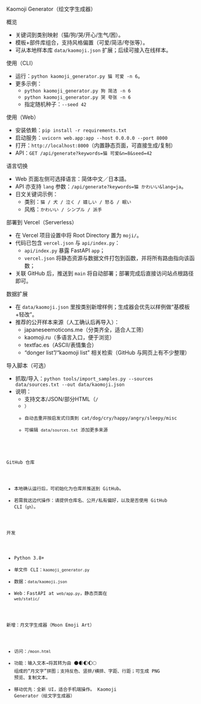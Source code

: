 Kaomoji Generator（绘文字生成器）

概览
- 关键词到类别映射（猫/狗/哭/开心/生气/困）。
- 模板+部件库组合，支持风格偏置（可爱/简洁/夸张等）。
- 可从本地样本库 `data/kaomoji.json` 扩展；后续可接入在线样本。

使用（CLI）
- 运行：`python kaomoji_generator.py 猫 可爱 -n 6`。
- 更多示例：
  - `python kaomoji_generator.py 狗 简洁 -n 6`
  - `python kaomoji_generator.py 哭 夸张 -n 6`
  - 指定随机种子：`--seed 42`

使用（Web）
- 安装依赖：`pip install -r requirements.txt`
- 启动服务：`uvicorn web.app:app --host 0.0.0.0 --port 8000`
- 打开：`http://localhost:8000`（内置静态页面，可直接生成/复制）
- API：`GET /api/generate?keywords=猫 可爱&n=8&seed=42`

语言切换
- Web 页面左侧可选择语言：简体中文／日本語。
- API 亦支持 `lang` 参数：`/api/generate?keywords=猫 かわいい&lang=ja`。
- 日文关键词示例：
  - 类别：`猫 / 犬 / 泣く / 嬉しい / 怒る / 眠い`
  - 风格：`かわいい / シンプル / 派手`

部署到 Vercel（Serverless）
- 在 Vercel 项目设置中将 Root Directory 置为 `moji/`。
- 代码已包含 `vercel.json` 与 `api/index.py`：
  - `api/index.py` 暴露 FastAPI `app`；
  - `vercel.json` 将静态资源与数据文件打包到函数，并将所有路由指向该函数；
- 关联 GitHub 后，推送到 `main` 将自动部署；部署完成后直接访问站点根路径即可。

数据扩展
- 在 `data/kaomoji.json` 里按类别新增样例；生成器会优先以样例做“基模板+轻改”。
- 推荐的公开样本来源（人工确认后再导入）：
  - japaneseemoticons.me（分类齐全，适合人工筛）
  - kaomoji.ru（多语言入口，便于浏览）
  - textfac.es（ASCII/表情集合）
  - “donger list”/“kaomoji list” 相关检索（GitHub 与网页上有不少整理）

导入脚本（可选）
- 抓取/导入：`python tools/import_samples.py --sources data/sources.txt --out data/kaomoji.json`
- 说明：
  - 支持文本/JSON/部分HTML（<code>/<li>）
  - 自动去重并按启发式归类到 cat/dog/cry/happy/angry/sleepy/misc
  - 可编辑 `data/sources.txt` 添加更多来源

GitHub 仓库
- 本地确认运行后，可初始化为仓库并推送到 GitHub。
- 若需我这边代操作：请提供仓库名、公开/私有偏好，以及是否使用 GitHub CLI（`gh`）。

开发
- Python 3.8+
- 单文件 CLI：`kaomoji_generator.py`
- 数据：`data/kaomoji.json`
- Web：FastAPI at `web/app.py`，静态页面在 `web/static/`

新增：月文字生成器（Moon Emoji Art）
- 访问：`/moon.html`
- 功能：输入文本→将其转为由 🌑🌒🌓🌔🌕 组成的“月文字”拼图；支持反色、竖排/横排、字距、行距；可生成 PNG 预览、复制文本。
- 移动优先：全新 UI，适合手机端操作。
 Kaomoji Generator（绘文字生成器）
